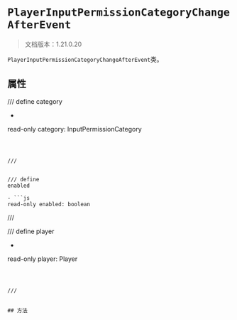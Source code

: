 # `PlayerInputPermissionCategoryChangeAfterEvent`

> 文档版本：1.21.0.20

`PlayerInputPermissionCategoryChangeAfterEvent`类。

## 属性

/// define
category

- ```js
read-only category: InputPermissionCategory
```



///


/// define
enabled

- ```js
read-only enabled: boolean
```



///


/// define
player

- ```js
read-only player: Player
```



///


## 方法
